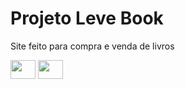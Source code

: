 # Projeto Leve Book
Site feito para compra e venda de livros

<img height= "30" width="40" src="https://cdn.jsdelivr.net/gh/devicons/devicon/icons/react/react-original.svg" />

<img height= "30" width="40" src="https://cdn.jsdelivr.net/gh/devicons/devicon/icons/firebase/firebase-plain.svg" />

